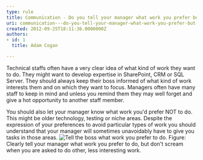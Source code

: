 ```yaml
---
type: rule
title: Communication - Do you tell your manager what work you prefer but understand when you have to do less interesting stuff?
uri: communication---do-you-tell-your-manager-what-work-you-prefer-but-understand-when-you-have-to-do-less-interesting-stuff
created: 2012-09-25T18:11:36.0000000Z
authors:
- id: 1
  title: Adam Cogan

---
```


 
Technical staffs often have a very clear idea of what kind of work they want to do. They might want to develop expertise in SharePoint, CRM or SQL Server. They should always keep their boss informed of what kind of work interests them and on which they want to focus. Managers often have many staff to keep in mind and unless you remind them they may well forget and give a hot opportunity to another staff member.
 
You should also let your manager know what work you'd prefer NOT to do. This might be older technology, testing or niche areas. Despite the expression of your preferences to avoid particular types of work you should understand that your manager will sometimes unavoidably have to give you tasks in those areas.
![Tell the boss what work you prefer to do.](/Management/Rules-to-Better-Software-Consultants-Working-in-a-Team/PublishingImages/PreferStuff.jpg)                    Figure: Clearly tell your manager what work you prefer to do, but don't scream when you are asked to do other, less interesting work.              <br>                   
